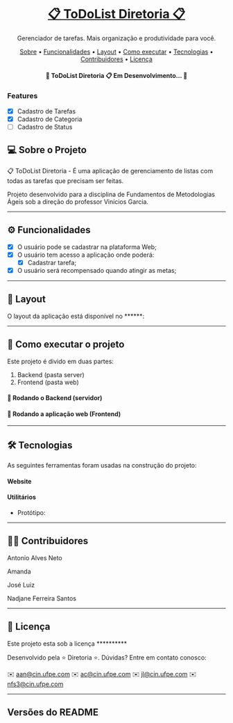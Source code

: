 <h1 align="center">
    <a href="https://">📋 ToDoList Diretoria 📋</a>
</h1>
<p align="center">Gerenciador de tarefas. Mais organização e produtividade para você.</p>

<p align="center">
 <a href="#-sobre-o-projeto">Sobre</a> •
 <a href="#-funcionalidades">Funcionalidades</a> •
 <a href="#-layout">Layout</a> • 
 <a href="#-como-executar-o-projeto">Como executar</a> • 
 <a href="#-tecnologias">Tecnologias</a> •  
 <a href="#-contribuidores">Contribuidores</a> • 
 <a href="#user-content--licença">Licença</a>
</p>

<h4 align="center"> 
	🚧 ToDoList Diretoria 📋 Em Desenvolvimento... 🚧
</h4>

### Features

- [x] Cadastro de Tarefas
- [x] Cadastro de Categoria
- [ ] Cadastro de Status

## 💻 Sobre o Projeto

📋 ToDoList Diretoria -  É uma aplicação de gerenciamento de listas com todas as tarefas que precisam ser feitas.

Projeto desenvolvido para a disciplina de Fundamentos de Metodologias Ágeis sob a direção do professor Vinícios Garcia.

---

## ⚙️ Funcionalidades

- [x] O usuário pode se cadastrar na plataforma Web;
- [x] O usuário tem acesso a aplicação onde poderá:
	- [x] Cadastrar tarefa;
- [x] O usuário será recompensado quando atingir as metas;
	
---

## 🎨 Layout

O layout da aplicação está disponível no ******:

---

## 🚀 Como executar o projeto

Este projeto é divido em duas partes:
1. Backend (pasta server) 
2. Frontend (pasta web)

#### 🎲 Rodando o Backend (servidor)


#### 🧭 Rodando a aplicação web (Frontend)

---

## 🛠 Tecnologias

As seguintes ferramentas foram usadas na construção do projeto:

#### **Website**  

#### **Utilitários**

-   Protótipo:  

---

## 👨‍💻 Contribuidores

Antonio Alves Neto

Amanda

José Luiz 

Nadjane Ferreira Santos

---

## 📝 Licença

Este projeto esta sob a licença **********


Desenvolvido pela ⭐ Diretoria ⭐.
Dúvidas? Entre em contato conosco:

✉️ aan@cin.ufpe.com
✉️ ac@cin.ufpe.com
✉️ jl@cin.ufpe.com
✉️ nfs3@cin.ufpe.com

---

##  Versões do README





